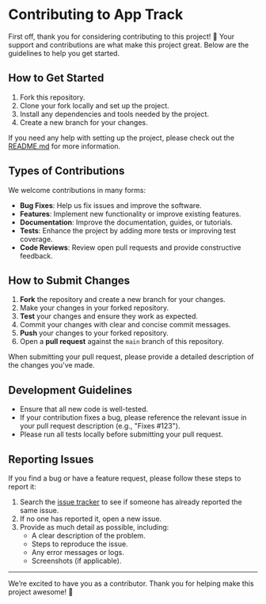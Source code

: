 # Contributing to App Track

First off, thank you for considering contributing to this project! 🎉 Your support and contributions are what make this project great. Below are the guidelines to help you get started.

## How to Get Started

1. Fork this repository.
2. Clone your fork locally and set up the project.
3. Install any dependencies and tools needed by the project.
4. Create a new branch for your changes.

If you need any help with setting up the project, please check out the [README.md](README.md) for more information.

## Types of Contributions

We welcome contributions in many forms:
- **Bug Fixes**: Help us fix issues and improve the software.
- **Features**: Implement new functionality or improve existing features.
- **Documentation**: Improve the documentation, guides, or tutorials.
- **Tests**: Enhance the project by adding more tests or improving test coverage.
- **Code Reviews**: Review open pull requests and provide constructive feedback.

## How to Submit Changes

1. **Fork** the repository and create a new branch for your changes.
2. Make your changes in your forked repository.
3. **Test** your changes and ensure they work as expected.
4. Commit your changes with clear and concise commit messages.
5. **Push** your changes to your forked repository.
6. Open a **pull request** against the `main` branch of this repository.

When submitting your pull request, please provide a detailed description of the changes you've made.

## Development Guidelines

- Ensure that all new code is well-tested.
- If your contribution fixes a bug, please reference the relevant issue in your pull request description (e.g., "Fixes #123").
- Please run all tests locally before submitting your pull request.

## Reporting Issues

If you find a bug or have a feature request, please follow these steps to report it:
1. Search the [issue tracker](https://github.com/Caffeine-Driven-Development-LLC/AppTrack/issues) to see if someone has already reported the same issue.
2. If no one has reported it, open a new issue.
3. Provide as much detail as possible, including:
   - A clear description of the problem.
   - Steps to reproduce the issue.
   - Any error messages or logs.
   - Screenshots (if applicable).

---

We’re excited to have you as a contributor. Thank you for helping make this project awesome! 🚀
